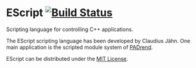# EScript [![Build Status](https://travis-ci.org/EScript/EScript.svg)](https://travis-ci.org/EScript/EScript)
Scripting language for controlling C++ applications.

The EScript scripting language has been developed by Claudius Jähn. One main application is the scripted module system of [PADrend](http://www.padrend.de/).

EScript can be distributed under the [MIT License](LICENSE).
